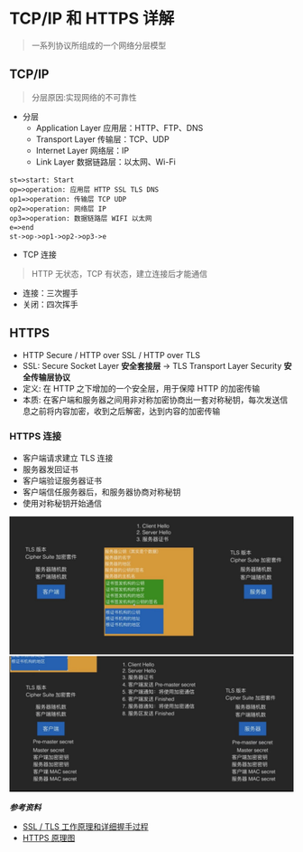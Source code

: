 # TCP/IP 和 HTTPS 详解
> 一系列协议所组成的一个网络分层模型

## TCP/IP
> 分层原因:实现网络的不可靠性

* 分层
  * Application Layer 应用层：HTTP、FTP、DNS
  * Transport Layer 传输层：TCP、UDP
  * Internet Layer 网络层：IP
  * Link Layer 数据链路层：以太网、Wi-Fi

```flow
st=>start: Start
op=>operation: 应用层 HTTP SSL TLS DNS
op1=>operation: 传输层 TCP UDP
op2=>operation: 网络层 IP
op3=>operation: 数据链路层 WIFI 以太网
e=>end
st->op->op1->op2->op3->e
```
* TCP 连接
> HTTP 无状态，TCP 有状态，建立连接后才能通信

  * 连接：三次握手
  * 关闭：四次挥手

## HTTPS

* HTTP Secure / HTTP over  SSL / HTTP over TLS
* SSL: Secure Socket Layer **安全套接层** -> TLS Transport Layer Security **安全传输层协议**
* 定义: 在 HTTP 之下增加的一个安全层，用于保障 HTTP 的加密传输
* 本质: 在客户端和服务器之间用非对称加密协商出一套对称秘钥，每次发送信息之前将内容加密，收到之后解密，达到内容的加密传输

### HTTPS 连接

* 客户端请求建立 TLS 连接
* 服务器发回证书
* 客户端验证服务器证书
* 客户端信任服务器后，和服务器协商对称秘钥
* 使用对称秘钥开始通信

![连接过程](images/1611827077711.jpg)
![连接过程](images/1611827357332.jpg)

***参考资料***
  * [SSL / TLS 工作原理和详细握手过程](https://segmentfault.com/a/1190000021559557)
  * [HTTPS 原理图](https://segmentfault.com/a/1190000021559557)
